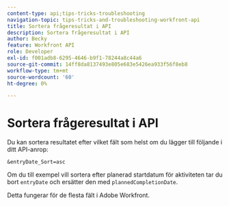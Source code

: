 ```yaml
---
content-type: api;tips-tricks-troubleshooting
navigation-topic: tips-tricks-and-troubleshooting-workfront-api
title: Sortera frågeresultat i API
description: Sortera frågeresultat i API
author: Becky
feature: Workfront API
role: Developer
exl-id: f001adb8-6295-4646-b9f1-78244a8c44a6
source-git-commit: 14ff8da8137493e805e683e5426ea933f56f8eb8
workflow-type: tm+mt
source-wordcount: '60'
ht-degree: 0%

---
```



# Sortera frågeresultat i API

Du kan sortera resultatet efter vilket fält som helst om du lägger till följande i ditt API-anrop:

```
&entryDate_Sort=asc
```

Om du till exempel vill sortera efter planerad startdatum för aktiviteten tar du bort `entryDate` och ersätter den med `plannedCompletionDate`.

Detta fungerar för de flesta fält i Adobe Workfront.
